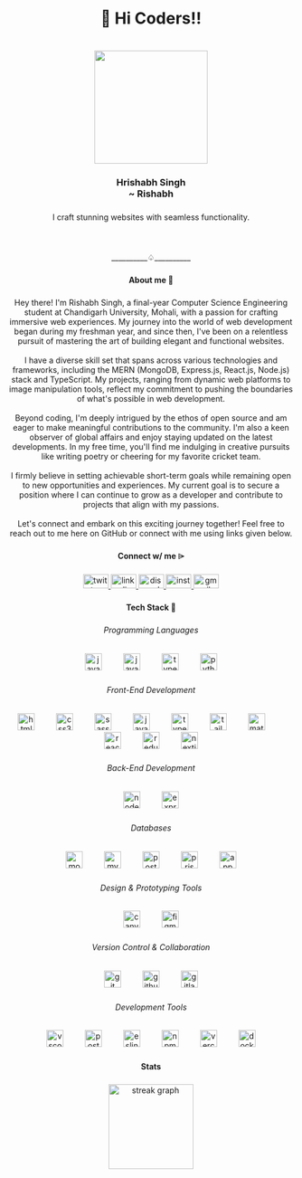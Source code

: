 <h1 align="center">👋 Hi Coders!!</h1>

###

<br clear="both">

<div align="center">
  <img height="200" src="https://avatars.githubusercontent.com/u/88267760"  />
</div>

###

<h3 align="center">Hrishabh Singh<br>~ Rishabh</h3>

###

<p align="center">I craft stunning websites with seamless functionality.</p>

###

<h3 align="left"></h3>

###

<br clear="both">

<p align="center">__________♤__________</p>

###

<h4 align="center">About me 🌻</h4>

###

<p align="center">Hey there! I'm Rishabh Singh, a final-year Computer Science Engineering student at Chandigarh University, Mohali, with a passion for crafting immersive web experiences. My journey into the world of web development began during my freshman year, and since then, I've been on a relentless pursuit of mastering the art of building elegant and functional websites.<br><br>I have a diverse skill set that spans across various technologies and frameworks, including the MERN (MongoDB, Express.js, React.js, Node.js) stack and TypeScript. My projects, ranging from dynamic web platforms to image manipulation tools, reflect my commitment to pushing the boundaries of what's possible in web development.<br><br>Beyond coding, I'm deeply intrigued by the ethos of open source and am eager to make meaningful contributions to the community. I'm also a keen observer of global affairs and enjoy staying updated on the latest developments. In my free time, you'll find me indulging in creative pursuits like writing poetry or cheering for my favorite cricket team.<br><br>I firmly believe in setting achievable short-term goals while remaining open to new opportunities and experiences. My current goal is to secure a position where I can continue to grow as a developer and contribute to projects that align with my passions.<br><br>Let's connect and embark on this exciting journey together! Feel free to reach out to me here on GitHub or connect with me using links given below.</p>

###

<p align="left"></p>

###

<h4 align="center">Connect w/ me ⌲</h4>

###

<div align="center">
  <a href="https://x.com/iRishabhSinghh" target="_blank">
    <img src="https://raw.githubusercontent.com/maurodesouza/profile-readme-generator/master/src/assets/icons/social/twitter/default.svg" width="45" height="25" alt="twitter logo"  />
  </a>
  <a href="https://www.linkedin.com/in/iRishabhSingh" target="_blank">
    <img src="https://raw.githubusercontent.com/maurodesouza/profile-readme-generator/master/src/assets/icons/social/linkedin/default.svg" width="45" height="25" alt="linkedin logo"  />
  </a>
  <a href="https://discord.gg/uTbvywsMUM" target="_blank">
    <img src="https://raw.githubusercontent.com/maurodesouza/profile-readme-generator/master/src/assets/icons/social/discord/default.svg" width="45" height="25" alt="discord logo"  />
  </a>
  <a href="https://www.instagram.com/iRishbhSingh" target="_blank">
    <img src="https://raw.githubusercontent.com/maurodesouza/profile-readme-generator/master/src/assets/icons/social/instagram/default.svg" width="45" height="25" alt="instagram logo"  />
  </a>
  <a href="mailto:iRishabhSinghh@gmail.com" target="_blank">
    <img src="https://raw.githubusercontent.com/maurodesouza/profile-readme-generator/master/src/assets/icons/social/gmail/default.svg" width="45" height="25" alt="gmail logo"  />
  </a>
</div>

###

<p align="left"></p>

###

<h4 align="center">Tech Stack 👾</h4>

###

<h6 align="center">Programming Languages</h6>

###

<div align="center">
  <img src="https://skillicons.dev/icons?i=java" height="30" alt="java logo"  />
  <img width="30" />
  <img src="https://skillicons.dev/icons?i=js" height="30" alt="javascript logo"  />
  <img width="30" />
  <img src="https://skillicons.dev/icons?i=ts" height="30" alt="typescript logo"  />
  <img width="30" />
  <img src="https://cdn.jsdelivr.net/gh/devicons/devicon/icons/python/python-original.svg" height="30" alt="python logo"  />
</div>

###

<h6 align="center">Front-End Development</h6>

###

<div align="center">
  <img src="https://cdn.jsdelivr.net/gh/devicons/devicon/icons/html5/html5-plain-wordmark.svg" height="30" alt="html5 logo"  />
  <img width="30" />
  <img src="https://cdn.jsdelivr.net/gh/devicons/devicon/icons/css3/css3-plain-wordmark.svg" height="30" alt="css3 logo"  />
  <img width="30" />
  <img src="https://cdn.jsdelivr.net/gh/devicons/devicon/icons/sass/sass-original.svg" height="30" alt="sass logo"  />
  <img width="30" />
  <img src="https://skillicons.dev/icons?i=js" height="30" alt="javascript logo"  />
  <img width="30" />
  <img src="https://skillicons.dev/icons?i=ts" height="30" alt="typescript logo"  />
  <img width="30" />
  <img src="https://skillicons.dev/icons?i=tailwind" height="30" alt="tailwindcss logo"  />
  <img width="30" />
  <img src="https://skillicons.dev/icons?i=materialui" height="30" alt="materialui logo"  />
  <img width="30" />
  <img src="https://skillicons.dev/icons?i=react" height="30" alt="react logo"  />
  <img width="30" />
  <img src="https://skillicons.dev/icons?i=redux" height="30" alt="redux logo"  />
  <img width="30" />
  <img src="https://cdn.jsdelivr.net/gh/devicons/devicon/icons/nextjs/nextjs-original.svg" height="30" alt="nextjs logo"  />
</div>

###

<h6 align="center">Back-End Development</h6>

###

<div align="center">
  <img src="https://skillicons.dev/icons?i=nodejs" height="30" alt="nodejs logo"  />
  <img width="30" />
  <img src="https://skillicons.dev/icons?i=express" height="30" alt="express logo"  />
</div>

###

<h6 align="center">Databases</h6>

###

<div align="center">
  <img src="https://skillicons.dev/icons?i=mongodb" height="30" alt="mongodb logo"  />
  <img width="30" />
  <img src="https://cdn.simpleicons.org/mysql/4479A1" height="30" alt="mysql logo"  />
  <img width="30" />
  <img src="https://cdn.jsdelivr.net/gh/devicons/devicon/icons/postgresql/postgresql-original.svg" height="30" alt="postgresql logo"  />
  <img width="30" />
  <img src="https://skillicons.dev/icons?i=prisma" height="30" alt="prisma logo"  />
  <img width="30" />
  <img src="https://cdn.jsdelivr.net/gh/devicons/devicon/icons/appwrite/appwrite-original.svg" height="30" alt="appwrite logo"  />
</div>

###

<h6 align="center">Design & Prototyping Tools</h6>

###

<div align="center">
  <img src="https://cdn.simpleicons.org/canva/00C4CC" height="30" alt="canva logo"  />
  <img width="30" />
  <img src="https://skillicons.dev/icons?i=figma" height="30" alt="figma logo"  />
</div>

###

<h6 align="center">Version Control & Collaboration</h6>

###

<div align="center">
  <img src="https://skillicons.dev/icons?i=git" height="30" alt="git logo"  />
  <img width="30" />
  <img src="https://skillicons.dev/icons?i=github" height="30" alt="github logo"  />
  <img width="30" />
  <img src="https://skillicons.dev/icons?i=gitlab" height="30" alt="gitlab logo"  />
</div>

###

<h6 align="center">Development Tools</h6>

###

<div align="center">
  <img src="https://skillicons.dev/icons?i=vscode" height="30" alt="vscode logo"  />
  <img width="30" />
  <img src="https://cdn.simpleicons.org/postman/FF6C37" height="30" alt="postman logo"  />
  <img width="30" />
  <img src="https://cdn.jsdelivr.net/gh/devicons/devicon/icons/eslint/eslint-original.svg" height="30" alt="eslint logo"  />
  <img width="30" />
  <img src="https://cdn.simpleicons.org/npm/CB3837" height="30" alt="npm logo"  />
  <img width="30" />
  <img src="https://skillicons.dev/icons?i=vercel" height="30" alt="vercel logo"  />
  <img width="30" />
  <img src="https://skillicons.dev/icons?i=docker" height="30" alt="docker logo"  />
</div>

###

<p align="center"></p>

###

<h4 align="center">Stats</h4>

###

<div align="center">
  <img src="https://streak-stats.demolab.com?user=iRishabhSingh&locale=en&mode=weekly&theme=dracula&hide_border=true&border_radius=15&order=3" height="150" alt="streak graph"  />
</div>

###
